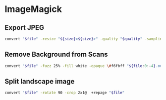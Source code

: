 # ImageMagick

## Export JPEG

```bash
convert "$file" -resize "${size}x${size}>" -quality "$quality" -sampling-factor 4:2:0 "${file:0:-4}.out.jpg"
```

## Remove Background from Scans

```bash
convert "$file" -fuzz 25% -fill white -opaque \#f6fbff "${file:0:-4}.out.png"
```

## Split landscape image

```bash
convert "$file" -rotate 90 -crop 2x1@  +repage "$file"
```
